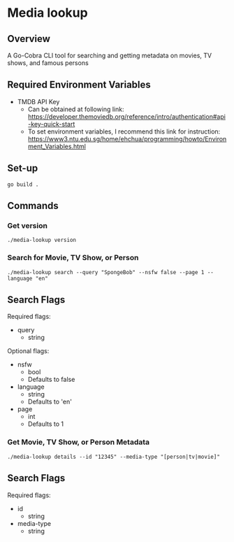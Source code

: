 # Media lookup
## Overview
A Go-Cobra CLI tool for searching and getting metadata on movies, TV shows, and famous persons

## Required Environment Variables
* TMDB API Key
    - Can be obtained at following link:
        https://developer.themoviedb.org/reference/intro/authentication#api-key-quick-start
    - To set environment variables, I recommend this link for instruction:
        https://www3.ntu.edu.sg/home/ehchua/programming/howto/Environment_Variables.html

## Set-up
`go build .`

## Commands
### Get version
`./media-lookup version`

### Search for Movie, TV Show, or Person
`./media-lookup search --query "SpongeBob" --nsfw false --page 1 --language "en"`

## Search Flags
Required flags:
* query
    - string

Optional flags:
- nsfw
    - bool
    - Defaults to false
- language
    - string
    - Defaults to 'en'
- page
    - int
    - Defaults to 1

### Get Movie, TV Show, or Person Metadata
`./media-lookup details --id "12345" --media-type "[person|tv|movie]"`

## Search Flags
Required flags:
* id
    - string
* media-type
    - string